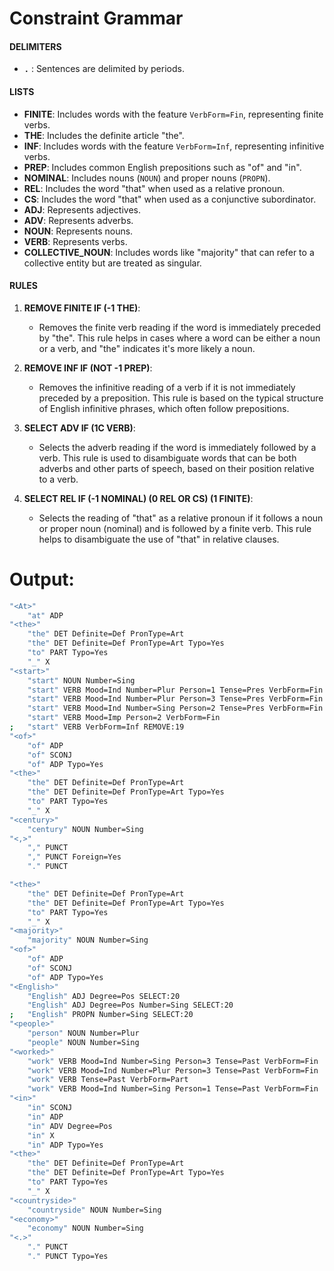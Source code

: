 # Constraint Grammar

#### DELIMITERS
- **`.`** : Sentences are delimited by periods.

#### LISTS
- **FINITE**: Includes words with the feature `VerbForm=Fin`, representing finite verbs.
- **THE**: Includes the definite article "the".
- **INF**: Includes words with the feature `VerbForm=Inf`, representing infinitive verbs.
- **PREP**: Includes common English prepositions such as "of" and "in".
- **NOMINAL**: Includes nouns (`NOUN`) and proper nouns (`PROPN`).
- **REL**: Includes the word "that" when used as a relative pronoun.
- **CS**: Includes the word "that" when used as a conjunctive subordinator.
- **ADJ**: Represents adjectives.
- **ADV**: Represents adverbs.
- **NOUN**: Represents nouns.
- **VERB**: Represents verbs.
- **COLLECTIVE_NOUN**: Includes words like "majority" that can refer to a collective entity but are treated as singular.

#### RULES

1. **REMOVE FINITE IF (-1 THE)**:
   - Removes the finite verb reading if the word is immediately preceded by "the". This rule helps in cases where a word can be either a noun or a verb, and "the" indicates it's more likely a noun.

2. **REMOVE INF IF (NOT -1 PREP)**:
   - Removes the infinitive reading of a verb if it is not immediately preceded by a preposition. This rule is based on the typical structure of English infinitive phrases, which often follow prepositions.

3. **SELECT ADV IF (1C VERB)**:
   - Selects the adverb reading if the word is immediately followed by a verb. This rule is used to disambiguate words that can be both adverbs and other parts of speech, based on their position relative to a verb.

4. **SELECT REL IF (-1 NOMINAL) (0 REL OR CS) (1 FINITE)**:
   - Selects the reading of "that" as a relative pronoun if it follows a noun or proper noun (nominal) and is followed by a finite verb. This rule helps to disambiguate the use of "that" in relative clauses.

# Output:
```bash
"<At>"
	"at" ADP
"<the>"
	"the" DET Definite=Def PronType=Art
	"the" DET Definite=Def PronType=Art Typo=Yes
	"to" PART Typo=Yes
	"_" X
"<start>"
	"start" NOUN Number=Sing
	"start" VERB Mood=Ind Number=Plur Person=1 Tense=Pres VerbForm=Fin
	"start" VERB Mood=Ind Number=Plur Person=3 Tense=Pres VerbForm=Fin
	"start" VERB Mood=Ind Number=Sing Person=2 Tense=Pres VerbForm=Fin
	"start" VERB Mood=Imp Person=2 VerbForm=Fin
;	"start" VERB VerbForm=Inf REMOVE:19
"<of>"
	"of" ADP
	"of" SCONJ
	"of" ADP Typo=Yes
"<the>"
	"the" DET Definite=Def PronType=Art
	"the" DET Definite=Def PronType=Art Typo=Yes
	"to" PART Typo=Yes
	"_" X
"<century>"
	"century" NOUN Number=Sing
"<,>"
	"," PUNCT
	"," PUNCT Foreign=Yes
	"." PUNCT

"<the>"
	"the" DET Definite=Def PronType=Art
	"the" DET Definite=Def PronType=Art Typo=Yes
	"to" PART Typo=Yes
	"_" X
"<majority>"
	"majority" NOUN Number=Sing
"<of>"
	"of" ADP
	"of" SCONJ
	"of" ADP Typo=Yes
"<English>"
	"English" ADJ Degree=Pos SELECT:20
	"English" ADJ Degree=Pos Number=Sing SELECT:20
;	"English" PROPN Number=Sing SELECT:20
"<people>"
	"person" NOUN Number=Plur
	"people" NOUN Number=Sing
"<worked>"
	"work" VERB Mood=Ind Number=Sing Person=3 Tense=Past VerbForm=Fin
	"work" VERB Mood=Ind Number=Plur Person=3 Tense=Past VerbForm=Fin
	"work" VERB Tense=Past VerbForm=Part
	"work" VERB Mood=Ind Number=Sing Person=1 Tense=Past VerbForm=Fin
"<in>"
	"in" SCONJ
	"in" ADP
	"in" ADV Degree=Pos
	"in" X
	"in" ADP Typo=Yes
"<the>"
	"the" DET Definite=Def PronType=Art
	"the" DET Definite=Def PronType=Art Typo=Yes
	"to" PART Typo=Yes
	"_" X
"<countryside>"
	"countryside" NOUN Number=Sing
"<economy>"
	"economy" NOUN Number=Sing
"<.>"
	"." PUNCT
	"." PUNCT Typo=Yes

```
